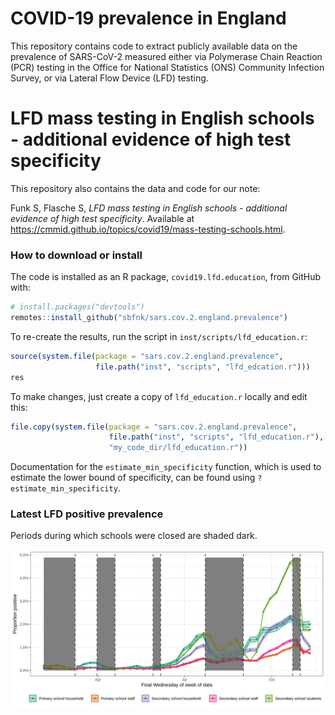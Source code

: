 
<!-- README.md is generated from README.Rmd. Please edit that file -->

# COVID-19 prevalence in England

This repository contains code to extract publicly available data on the prevalence of SARS-CoV-2 measured either via Polymerase Chain Reaction (PCR)  testing in the Office for National Statistics (ONS) Community Infection Survey, or via Lateral Flow Device (LFD) testing.

# LFD mass testing in English schools - additional evidence of high test specificity

This repository also contains the data and code for our note:

Funk S, Flasche S, *LFD mass testing in English schools - additional
evidence of high test specificity*. Available at
<https://cmmid.github.io/topics/covid19/mass-testing-schools.html>.

### How to download or install

The code is installed as an R package, `covid19.lfd.education`,
from GitHub with:

``` r
# install.packages("devtools")
remotes::install_github("sbfnk/sars.cov.2.england.prevalence")
```

To re-create the results, run the script in `inst/scripts/lfd_education.r`:

``` r
source(system.file(package = "sars.cov.2.england.prevalence",
                   file.path("inst", "scripts", "lfd_edcation.r")))
res
```

To make changes, just create a copy of `lfd_education.r` locally and edit this:

``` r
file.copy(system.file(package = "sars.cov.2.england.prevalence",
                      file.path("inst", "scripts", "lfd_education.r"),
                      "my_code_dir/lfd_education.r"))
```

Documentation for the `estimate_min_specificity` function, which is used
to estimate the lower bound of specificity, can be found using
`?estimate_min_specificity`.

### Latest LFD positive prevalence

Periods during which schools were closed are shaded dark.

![](figure/lfd_testing.svg)
